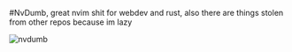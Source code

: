 #NvDumb, great nvim shit for webdev and rust, also there are things stolen from other repos because im lazy 

![nvdumb](https://github.com/programmingdumpster/nvdumb/assets/112559824/d6c90335-ab0b-45f4-bd38-c1b71d6958cb)
